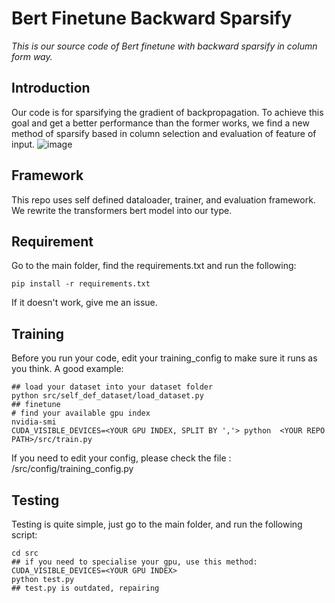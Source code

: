 # Bert Finetune Backward Sparsify
*This is our source code of Bert finetune with backward sparsify in column form way.*
## Introduction
Our code is for sparsifying the gradient of backpropagation. To achieve this goal and get a better performance than the former works, we find a new method of sparsify based in column selection and evaluation of feature of input.
![image](https://github.com/jybxie123/bert_finetune_sparsify/assets/66007115/f1eceb16-632a-44bd-ad4b-334cb803a838)


## Framework
This repo uses self defined dataloader, trainer, and evaluation framework.
We rewrite the transformers bert model into our type.

## Requirement
Go to the main folder, find the requirements.txt and run the following:
```
pip install -r requirements.txt
```
If it doesn't work, give me an issue.
## Training
Before you run your code, edit your training_config to make sure it runs as you think.
A good example:
```
## load your dataset into your dataset folder
python src/self_def_dataset/load_dataset.py
## finetune
# find your available gpu index
nvidia-smi
CUDA_VISIBLE_DEVICES=<YOUR GPU INDEX, SPLIT BY ','> python  <YOUR REPO PATH>/src/train.py
```
If you need to edit your config, please check the file : <YOUR REPO PATH>/src/config/training_config.py 


##  Testing
Testing is quite simple, just go to the main folder, and run the following script:
```
cd src
## if you need to specialise your gpu, use this method: CUDA_VISIBLE_DEVICES=<YOUR GPU INDEX>
python test.py
## test.py is outdated, repairing
```



